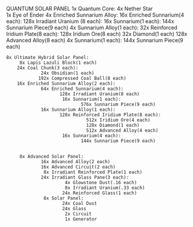 QUANTUM SOLAR PANEL
	1x Quantum Core:
		 4x Nether Star		
		 1x Eye of Ender
		 4x Enriched Sunnarium Alloy:
				16x Enriched Sunnarium(4 each):
						128x Irradiant Uranium (8 each):
					 	 16x Sunnarium(1 each):
								144x Sunnarium Piece(9 each)
				 4x Sunnarium Alloy(1 each):
						 32x Reinforced Iridium Plate(8 each):
								  128x Iridium Ore(8 each)
								   32x Diamond(1 each)
								  128x Advanced Alloy(8 each)
						  4x Sunnarium(1 each):
								144x Sunnarium Piece(9 each)
			
								
	8x Ultimate Hybrid Solar Panel:						
		 8x Lapis Lazuli Block(1 each)
		24x Coal Chunk(3 each):
				 24x Obsidian(1 each)
				192x Compressed Coal Ball(8 each)
		16x Enriched Sunnarium Alloy(2 each):		
			     64x Enriched Sunnarium(4 each):
						128x Irradiant Uranium(8 each)
					 	 16x Sunnarium(1 each):
								576x Sunnarium Piece(9 each)
				 16x Sunnarium Alloy(1 each):
						128x Reinforced Iridium Plate(8 each):
								  512x Iridium Ore(4 each)
								  128x Diamond(1 each)
								  512x Advanced Alloy(4 each)
						 16x Sunnarium(4 each):
								144x Sunnarium Piece(9 each)
					
			
		 8x	Advanced Solar Panel:
				 16x Advanced Alloy(2 each)
				 16x Advanced Circuit(2 each)
				  8x Irradiant Reinforced Plate(1 each)
				 24x Irradiant Glass Pane(3 each):
						  4x Glowstone Dust(.16 each)
						  8x Irradiant Uranium(.33 each)
						 24x Reinforced Glass(1 each)
				  8x Solar Panel:
						 24x Coal Dust
						 24x Glass
						  2x Circuit
						  1x Generator
				  
